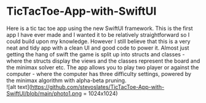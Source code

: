 # TicTacToe-App-with-SwiftUI
Here is a tic tac toe app using the new SwiftUI framework. This is the first app I have ever made and I wanted it to be relatively straightforward so I could build upon my knowledge. However I still believe that this is a very neat and tidy app with a clean UI and good code to power it. Almost just getting the hang of swift the game is split up into structs and classes - where the structs display the views and the classes represent the board and the minimax solver etc. The app allows you to play two player or against the computer - where the computer has three difficulty settings, powered by the minimax algorithm with alpha-beta pruning.   
![alt text](https://github.com/stevoslates/TicTacToe-App-with-SwiftUI/blob/main/photo1.png = 1024x1024)
